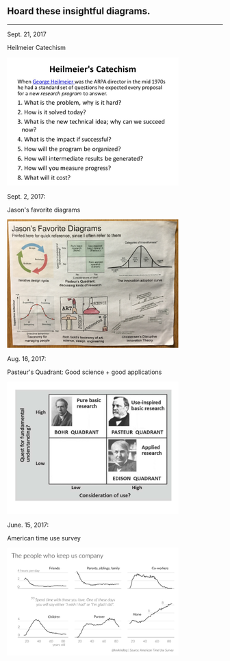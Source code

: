 ## Hoard these insightful diagrams.

----


Sept. 21, 2017

Heilmeier Catechism

<img src="photos/diagrams/heilmeiers_questions.jpg" width = "400px"/>


Sept. 2, 2017:

Jason's favorite diagrams

<img src="photos/diagrams/jason_fav_diagrams.jpg" width = "400px"/>


Aug. 16, 2017: 

Pasteur's Quadrant: Good science + good applications

<img src="photos/diagrams/pasteur.jpg" width = "400px"/>


June. 15, 2017:

American time use survey

<img src="photos/diagrams/americantimesurvey.jpeg" width = "400px"/>
